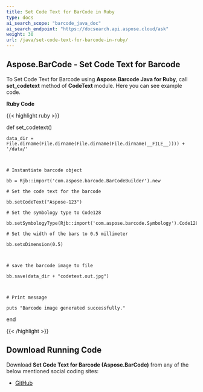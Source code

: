 ```yaml
---
title: Set Code Text for BarCode in Ruby
type: docs
ai_search_scope: "barcode_java_doc"
ai_search_endpoint: "https://docsearch.api.aspose.cloud/ask"
weight: 30
url: /java/set-code-text-for-barcode-in-ruby/
---
```


## **Aspose.BarCode - Set Code Text for Barcode**
To Set Code Text for Barcode using **Aspose.Barcode Java for Ruby**, call **set_codetext** method of **CodeText** module. Here you can see example code.

**Ruby Code**

{{< highlight ruby >}}

 def set_codetext()

    data_dir = File.dirname(File.dirname(File.dirname(File.dirname(__FILE__)))) + '/data/'



    # Instantiate barcode object

    bb = Rjb::import('com.aspose.barcode.BarCodeBuilder').new

    # Set the code text for the barcode

    bb.setCodeText("Aspose-123")

    # Set the symbology type to Code128

    bb.setSymbologyType(Rjb::import('com.aspose.barcode.Symbology').Code128)

    # Set the width of the bars to 0.5 millimeter

    bb.setxDimension(0.5)



    # save the barcode image to file

    bb.save(data_dir + "codetext.out.jpg")



    # Print message

    puts "Barcode image generated successfully."

end

{{< /highlight >}}
## **Download Running Code**
Download **Set Code Text for Barcode (Aspose.BarCode)** from any of the below mentioned social coding sites:

- [GitHub](https://github.com/aspose-barcode/Aspose.BarCode-for-Java/blob/master/Plugins/Aspose_Barcode_Java_for_Ruby/lib/asposebarcodejava/Barcode/codetext.rb)
